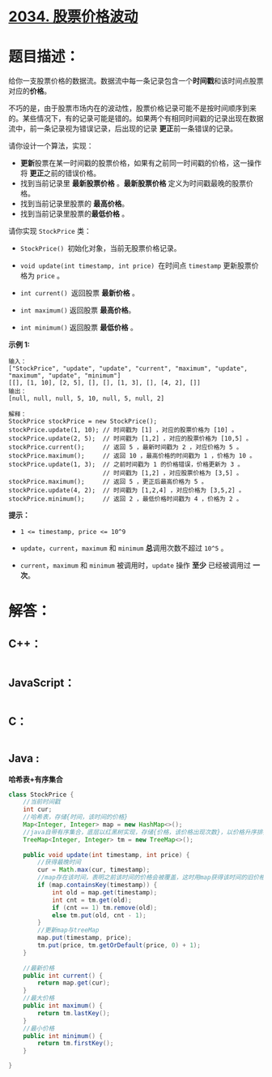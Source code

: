 # [2034. 股票价格波动](https://leetcode-cn.com/problems/stock-price-fluctuation/)

# 题目描述：

给你一支股票价格的数据流。数据流中每一条记录包含一个**时间戳**和该时间点股票对应的**价格**。

不巧的是，由于股票市场内在的波动性，股票价格记录可能不是按时间顺序到来的。某些情况下，有的记录可能是错的。如果两个有相同时间戳的记录出现在数据流中，前一条记录视为错误记录，后出现的记录 **更正**前一条错误的记录。

请你设计一个算法，实现：

- **更新**股票在某一时间戳的股票价格，如果有之前同一时间戳的价格，这一操作将 **更正**之前的错误价格。
- 找到当前记录里 **最新股票价格** 。**最新股票价格** 定义为时间戳最晚的股票价格。
- 找到当前记录里股票的 **最高价格**。
- 找到当前记录里股票的**最低价格** 。


请你实现 `StockPrice` 类：

- `StockPrice() `初始化对象，当前无股票价格记录。

- `void update(int timestamp, int price) `在时间点 `timestamp` 更新股票价格为 `price` 。

- `int current() `返回股票 **最新价格** 。

- `int maximum()` 返回股票 **最高价格**。

- `int minimum()` 返回股票 **最低价格** 。

  


**示例 1:**

```
输入：
["StockPrice", "update", "update", "current", "maximum", "update", "maximum", "update", "minimum"]
[[], [1, 10], [2, 5], [], [], [1, 3], [], [4, 2], []]
输出：
[null, null, null, 5, 10, null, 5, null, 2]

解释：
StockPrice stockPrice = new StockPrice();
stockPrice.update(1, 10); // 时间戳为 [1] ，对应的股票价格为 [10] 。
stockPrice.update(2, 5);  // 时间戳为 [1,2] ，对应的股票价格为 [10,5] 。
stockPrice.current();     // 返回 5 ，最新时间戳为 2 ，对应价格为 5 。
stockPrice.maximum();     // 返回 10 ，最高价格的时间戳为 1 ，价格为 10 。
stockPrice.update(1, 3);  // 之前时间戳为 1 的价格错误，价格更新为 3 。
                          // 时间戳为 [1,2] ，对应股票价格为 [3,5] 。
stockPrice.maximum();     // 返回 5 ，更正后最高价格为 5 。
stockPrice.update(4, 2);  // 时间戳为 [1,2,4] ，对应价格为 [3,5,2] 。
stockPrice.minimum();     // 返回 2 ，最低价格时间戳为 4 ，价格为 2 。
```

**提示：**

- `1 <= timestamp, price <= 10^9`

- `update`，`current`，`maximum` 和 `minimum` **总**调用次数不超过 `10^5` 。

- `current`，`maximum` 和 `minimum` 被调用时，`update` 操作 **至少** 已经被调用过 **一次**。
  
  



# 解答：

## C++：

```cpp

```

## JavaScript：

```javascript

```

## C：

```c

```

## Java :

**哈希表+有序集合**

```java
class StockPrice {
    //当前时间戳
    int cur;
    //哈希表，存储{时间，该时间的价格}
    Map<Integer, Integer> map = new HashMap<>();
    //java自带有序集合，底层以红黑树实现，存储{价格，该价格出现次数}，以价格升序排列
    TreeMap<Integer, Integer> tm = new TreeMap<>();
	
    public void update(int timestamp, int price) {
        //获得最晚时间
        cur = Math.max(cur, timestamp);
        //map存在该时间，表明之前该时间的价格会被覆盖，这时用map获得该时间的旧价格，在treeMap中将旧价格次数减一，新价格次数加1
        if (map.containsKey(timestamp)) {
            int old = map.get(timestamp);
            int cnt = tm.get(old);
            if (cnt == 1) tm.remove(old);
            else tm.put(old, cnt - 1);
        }
        //更新map与treeMap
        map.put(timestamp, price);
        tm.put(price, tm.getOrDefault(price, 0) + 1);
    }
    
    //最新价格
    public int current() {
        return map.get(cur);
    }
    //最大价格
    public int maximum() {
        return tm.lastKey();
    }
    //最小价格
    public int minimum() {
        return tm.firstKey();
    }

}
```


